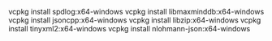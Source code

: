 
vcpkg install spdlog:x64-windows
vcpkg install libmaxminddb:x64-windows
vcpkg install jsoncpp:x64-windows
vcpkg install libzip:x64-windows
vcpkg install tinyxml2:x64-windows
vcpkg install nlohmann-json:x64-windows
